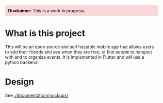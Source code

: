 
<div style="background-color: #f8d7da; padding: 10px; border-radius: 5px; color: black;">
  <strong>Disclaimer:</strong> This is a work in progress.
</div>

# What is this project
This will be an open source and self hostable mobile app that allows users to add their friends and see when they are free, to find people to hangout with and to organize events. It is implemented in Flutter and will use a python backend.

# Design

See [./documentation/mockups/](./documentation/mockups/)
